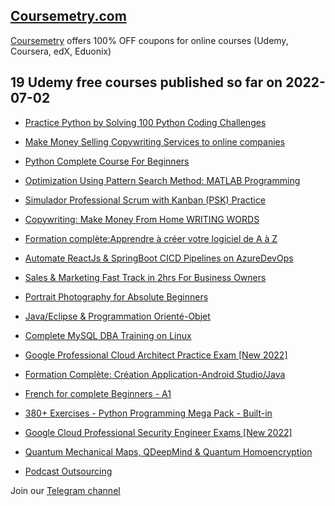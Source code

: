 ## [**Coursemetry.com**](https://coursemetry.com/)

[Coursemetry](https://coursemetry.com/) offers 100% OFF coupons for online courses (Udemy, Coursera, edX, Eduonix)

## **19 Udemy free courses published so far on 2022-07-02**

* [Practice Python by Solving 100 Python Coding Challenges](https://coursemetry.com/practice-python-by-solving-100-python-coding-challenges/)

* [Make Money Selling Copywriting Services to online companies](https://coursemetry.com/make-money-selling-copywriting-services-to-online-companies/)

* [Python Complete Course For Beginners](https://coursemetry.com/python-complete-course-for-beginners/)

* [Optimization Using Pattern Search Method: MATLAB Programming](https://coursemetry.com/optimization-using-pattern-search-method-matlab-programming/)

* [Simulador Professional Scrum with Kanban (PSK) Practice](https://coursemetry.com/simulador-professional-scrum-with-kanban-psk-practice/)

* [Copywriting: Make Money From Home WRITING WORDS](https://coursemetry.com/copywriting-make-money-from-home-writing-words/)

* [Formation complète:Apprendre à créer votre logiciel de A à Z](https://coursemetry.com/formation-completeapprendre-a-creer-votre-logiciel-de-a-a-z/)

* [Automate ReactJs & SpringBoot CICD Pipelines on AzureDevOps](https://coursemetry.com/automate-reactjs-springboot-cicd-pipelines-on-azuredevops/)

* [Sales & Marketing Fast Track in 2hrs For Business Owners](https://coursemetry.com/sales-marketing-fast-track-in-2hrs-for-business-owners/)

* [Portrait Photography for Absolute Beginners](https://coursemetry.com/portrait-photography-for-absolute-beginners/)

* [Java/Eclipse & Programmation Orienté-Objet](https://coursemetry.com/java-eclipse-programmation-oriente-objet/)

* [Complete MySQL DBA Training on Linux](https://coursemetry.com/complete-mysql-dba-training-on-linux/)

* [Google Professional Cloud Architect Practice Exam [New 2022]](https://coursemetry.com/google-professional-cloud-architect-practice-exam-new-2022/)

* [Formation Complète: Création Application-Android Studio/Java](https://coursemetry.com/formation-complete-creation-application-android-studio-java/)

* [French for complete Beginners - A1](https://coursemetry.com/french-for-complete-beginners-a1/)

* [380+ Exercises - Python Programming Mega Pack - Built-in](https://coursemetry.com/380-exercises-python-programming-mega-pack-built-in/)

* [Google Cloud Professional Security Engineer Exams [New 2022]](https://coursemetry.com/google-cloud-professional-security-engineer-exams-new-2022/)

* [Quantum Mechanical Maps, QDeepMind &  Quantum Homoencryption](https://coursemetry.com/quantum-mechanical-maps-qdeepmind-quantum-homoencryption/)

* [Podcast Outsourcing](https://coursemetry.com/podcast-outsourcing/)


Join our [Telegram channel](https://t.me/coursemetry)